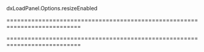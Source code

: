 <!--id-->dxLoadPanel.Options.resizeEnabled<!--/id-->
===========================================================================
<!--hidden--><!--/hidden-->
===========================================================================

